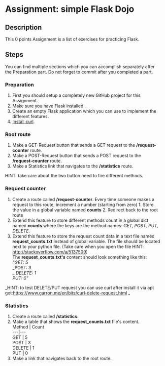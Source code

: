 # Assignment: simple Flask Dojo

## Description

This 0 points Assignment is a list of exercises for practicing Flask.

## Steps

You can find multiple sections which you can accomplish separately after the Preparation part. Do not forget to commit after you completed a part.

### Preparation

  1. First you should setup a completely new GitHub project for this Assignment.
  2. Make sure you have Flask installed.
  3. Create an empty Flask application which you can use to implement the different features.
  4. [Install curl](https://www.howtoinstall.co/en/ubuntu/xenial/curl "Install curl").



### Root route

  1. Make a GET-Request button that sends a GET request to the **/request-counter** route.
  2. Make a POST-Request button that sends a POST request to the **/request-counter** route.
  3. Make a Statistics link that navigates to the **/statistics** route.



HINT: take care about the two button need to fire different methods.

### Request counter

  1. Create a route called **/request-counter**. Every time someone makes a request to this route, increment a number (starting from zero) 
    1. Store the value in a global variable named **counts**
    2. Redirect back to the root route
  2. Extend this feature to store different methods count in a global dict named **counts** where the keys are the method names: _GET, POST, PUT, DELETE_.
  3. Extend this feature to store the request count data in a text file named **request_counts.txt** instead of global variable. The file should be located next to your python file. (Take care when you open the file HINT: <http://stackoverflow.com/a/5137509>)  
The **request_counts.txt's** content should look something like this:  
 _"GET: 5_  
 _POST: 3  
_ _DELETE: 1  
PUT: 0"_



_HINT: to test DELETE/PUT request you can use curl after install it via apt get:<https://www.garron.me/en/bits/curl-delete-request.html> _

### Statistics

  1. Create a route called **/statistics**.
  2. Make a table that shows the **request_counts.txt** file's content.  
Method | Count  
---|---  
GET | 5  
POST | 3  
DELETE | 1  
PUT | 0  
  3. Make a link that navigates back to the root route.



